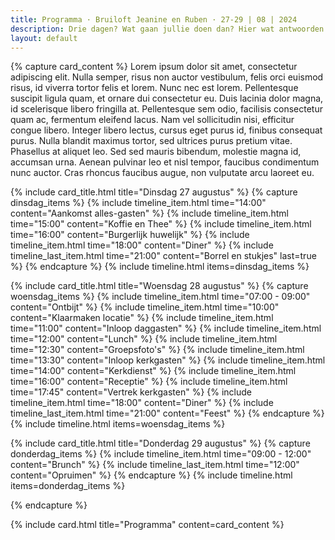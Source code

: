 ```yaml
---
title: Programma · Bruiloft Jeanine en Ruben · 27-29 | 08 | 2024
description: Drie dagen? Wat gaan jullie doen dan? Hier wat antwoorden op je vragen.
layout: default
---
```


{% capture card_content %}
Lorem ipsum dolor sit amet, consectetur adipiscing elit. Nulla semper, risus non auctor vestibulum, felis orci euismod
risus, id viverra tortor felis et lorem. Nunc nec est lorem. Pellentesque suscipit ligula quam, et ornare dui
consectetur eu. Duis lacinia dolor magna, id scelerisque libero fringilla at. Pellentesque sem odio, facilisis
consectetur quam ac, fermentum eleifend lacus. Nam vel sollicitudin nisi, efficitur congue libero. Integer libero
lectus, cursus eget purus id, finibus consequat purus. Nulla blandit maximus tortor, sed ultrices purus pretium vitae.
Phasellus at aliquet leo. Sed sed mauris bibendum, molestie magna id, accumsan urna. Aenean pulvinar leo et nisl tempor,
faucibus condimentum nunc auctor. Cras rhoncus faucibus augue, non vulputate arcu laoreet eu. 

{% include card_title.html title="Dinsdag 27 augustus" %}
{% capture dinsdag_items %}
{% include timeline_item.html time="14:00" content="Aankomst alles-gasten" %}
{% include timeline_item.html time="15:00" content="Koffie en Thee" %}
{% include timeline_item.html time="16:00" content="Burgerlijk huwelijk" %}
{% include timeline_item.html time="18:00" content="Diner" %}
{% include timeline_last_item.html time="21:00" content="Borrel en stukjes" last=true %}
{% endcapture %}
{% include timeline.html items=dinsdag_items %}

{% include card_title.html title="Woensdag 28 augustus" %}
{% capture woensdag_items %}
{% include timeline_item.html time="07:00 - 09:00" content="Ontbijt" %}
{% include timeline_item.html time="10:00" content="Klaarmaken locatie" %}
{% include timeline_item.html time="11:00" content="Inloop daggasten" %}
{% include timeline_item.html time="12:00" content="Lunch" %}
{% include timeline_item.html time="12:30" content="Groepsfoto's" %}
{% include timeline_item.html time="13:30" content="Inloop kerkgasten" %}
{% include timeline_item.html time="14:00" content="Kerkdienst" %}
{% include timeline_item.html time="16:00" content="Receptie" %}
{% include timeline_item.html time="17:45" content="Vertrek kerkgasten" %}
{% include timeline_item.html time="18:00" content="Diner" %}
{% include timeline_last_item.html time="21:00" content="Feest" %}
{% endcapture %}
{% include timeline.html items=woensdag_items %}

{% include card_title.html title="Donderdag 29 augustus" %}
{% capture donderdag_items %}
{% include timeline_item.html time="09:00 - 12:00" content="Brunch" %}
{% include timeline_last_item.html time="12:00" content="Opruimen" %}
{% endcapture %}
{% include timeline.html items=donderdag_items %}

{% endcapture %}

{% include card.html title="Programma" content=card_content %}
